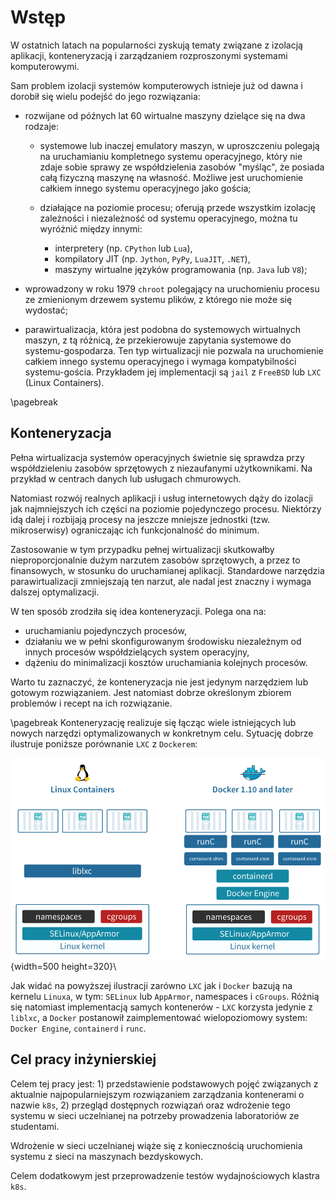 # Wstęp

W ostatnich latach na popularności zyskują tematy związane z izolacją 
aplikacji, konteneryzacją i zarządzaniem rozproszonymi systemami komputerowymi.

Sam problem izolacji systemów komputerowych istnieje już od dawna i dorobił
się wielu podejść do jego rozwiązania:

- rozwijane od późnych lat 60 wirtualne maszyny dzielące się na dwa rodzaje:
  - systemowe lub inaczej emulatory maszyn, w uproszczeniu polegają
    na uruchamianiu kompletnego systemu operacyjnego, który nie zdaje sobie
    sprawy ze współdzielenia zasobów "myśląc", że posiada całą fizyczną maszynę
    na własność. Możliwe jest uruchomienie całkiem innego systemu operacyjnego
    jako gościa;
    
  - działające na poziomie procesu; oferują przede wszystkim izolację
    zależności i niezależność od systemu operacyjnego, można tu
    wyróżnić między innymi:
    - interpretery (np. `CPython` lub `Lua`),
    - kompilatory JIT (np. `Jython`, `PyPy`, `LuaJIT`, `.NET`),
    - maszyny wirtualne języków programowania (np. `Java` lub `V8`);
    
- wprowadzony w roku 1979 `chroot` polegający na uruchomieniu procesu ze
  zmienionym drzewem systemu plików, z którego nie może się wydostać;

- parawirtualizacja, która jest podobna do systemowych wirtualnych maszyn,
  z tą różnicą, że przekierowuje zapytania systemowe do systemu-gospodarza.
  Ten typ wirtualizacji nie pozwala na uruchomienie całkiem innego systemu
  operacyjnego i wymaga kompatybilności systemu-gościa.
  Przykładem jej implementacji są `jail` z `FreeBSD` lub `LXC` 
  (Linux Containers).


\pagebreak
## Konteneryzacja

Pełna wirtualizacja systemów operacyjnych świetnie się sprawdza przy
współdzieleniu zasobów sprzętowych z niezaufanymi użytkownikami. Na przykład
w centrach danych lub usługach chmurowych.

Natomiast rozwój realnych aplikacji i usług internetowych dąży do izolacji
jak najmniejszych ich części na poziomie pojedynczego procesu.
Niektórzy idą dalej i rozbijają procesy na jeszcze mniejsze jednostki (tzw.
mikroserwisy) ograniczając ich funkcjonalność do minimum.

Zastosowanie w tym przypadku pełnej wirtualizacji skutkowałby
nieproporcjonalnie dużym narzutem zasobów sprzętowych, a przez to finansowych,
w stosunku do uruchamianej aplikacji. Standardowe narzędzia parawirtualizacji
zmniejszają ten narzut, ale nadal jest znaczny i wymaga dalszej optymalizacji.

W ten sposób zrodziła się idea konteneryzacji. Polega ona na:

- uruchamianiu pojedynczych procesów,
- działaniu we w pełni skonfigurowanym środowisku niezależnym od innych procesów
  współdzielących system operacyjny,
- dążeniu do minimalizacji kosztów uruchamiania kolejnych procesów.

Warto tu zaznaczyć, że konteneryzacja nie jest jedynym narzędziem lub gotowym
rozwiązaniem. Jest natomiast dobrze określonym zbiorem problemów i recept na ich
rozwiązanie.

\pagebreak
Konteneryzację realizuje się łącząc wiele istniejących lub nowych narzędzi
optymalizowanych w konkretnym celu. Sytuację dobrze ilustruje poniższe porównanie `LXC`
z `Dockerem`:

![`LXC` vs `Docker`](assets/lxc-vs-docker.png){width=500 height=320}\

Jak widać na powyższej ilustracji zarówno `LXC` jak i `Docker` bazują na kernelu
`Linuxa`, w tym: `SELinux` lub `AppArmor`, namespaces i `cGroups`.
Różnią się natomiast implementacją samych kontenerów - `LXC` korzysta jedynie z
`liblxc`, a `Docker` postanowił zaimplementować wielopoziomowy system:
`Docker Engine`, `containerd` i `runc`.

## Cel pracy inżynierskiej

Celem tej pracy jest: 1) przedstawienie podstawowych pojęć związanych
z aktualnie najpopularniejszym rozwiązaniem zarządzania kontenerami o nazwie
`k8s`, 2) przegląd dostępnych rozwiązań oraz
wdrożenie tego  systemu w sieci uczelnianej na potrzeby prowadzenia
laboratoriów ze studentami.

Wdrożenie w sieci uczelnianej wiąże się z koniecznością uruchomienia systemu
z sieci na maszynach bezdyskowych.

Celem dodatkowym jest przeprowadzenie testów wydajnościowych klastra `k8s`.
